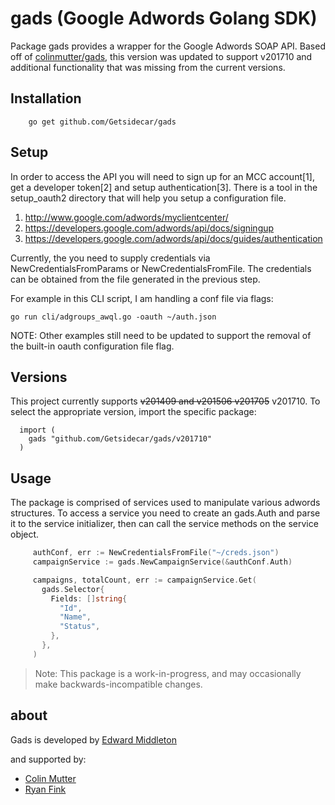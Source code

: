 # gads (Google Adwords Golang SDK)

Package gads provides a wrapper for the Google Adwords SOAP API.  Based off of
[colinmutter/gads](https://github.com/colinmutter/gads), this version
was updated to support v201710 and additional functionality that was missing from 
the current versions.  

## Installation

~~~
	go get github.com/Getsidecar/gads
~~~

## Setup

In order to access the API you will need to sign up for an MCC
account[1], get a developer token[2] and setup authentication[3].
There is a tool in the setup_oauth2 directory that will help you
setup a configuration file.

1. http://www.google.com/adwords/myclientcenter/
2. https://developers.google.com/adwords/api/docs/signingup
3. https://developers.google.com/adwords/api/docs/guides/authentication

Currently, the you need to supply credentials via NewCredentialsFromParams
or NewCredentialsFromFile.  The credentials can be obtained from the file
generated in the previous step.

For example in this CLI script, I am handling a conf file via flags:

    go run cli/adgroups_awql.go -oauth ~/auth.json

NOTE: Other examples still need to be updated to support the removal of the built-in
oauth configuration file flag.

## Versions

This project currently supports ~~v201409 and v201506 v201705~~ v201710.  To select
the appropriate version, import the specific package:

	  import (
	    gads "github.com/Getsidecar/gads/v201710"
	  )


## Usage

The package is comprised of services used to manipulate various
adwords structures.  To access a service you need to create an
gads.Auth and parse it to the service initializer, then can call
the service methods on the service object.

~~~ go
     authConf, err := NewCredentialsFromFile("~/creds.json")
     campaignService := gads.NewCampaignService(&authConf.Auth)

     campaigns, totalCount, err := campaignService.Get(
       gads.Selector{
         Fields: []string{
           "Id",
           "Name",
           "Status",
         },
       },
     )
~~~

> Note: This package is a work-in-progress, and may occasionally
> make backwards-incompatible changes.

## about

Gads is developed by [Edward Middleton](https://blog.vortorus.net/)

and supported by:
 - [Colin Mutter](http://github.com/colinmutter)
 - [Ryan Fink](http://github.com/rfink)
